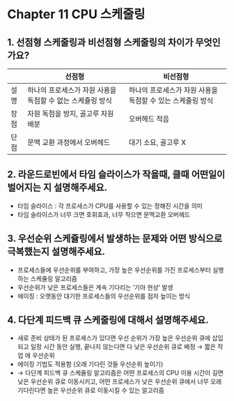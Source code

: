 # Chapter 11 CPU 스케줄링

## 1.  **선점형 스케줄링과 비선점형 스케줄링의 차이가 무엇인가요?**
| |  선점형                              | 비선점형 |
| --- |-----------------------------------| --- |
| 설명 | 하나의 프로세스가 자원 사용을 독점할 수 없는 스케쥴링 방식 | 하나의 프로세스가 자원 사용을 독점할 수 있는 스케쥴링 방식 |
| 장점 | 자원 독점을 방지, 골고루 자원 배분              | 오버헤드 적음 |
| 단점 | 문맥 교환 과정에서 오버헤드                   |  대기 소요, 골고루 X |

## 2. 라운드로빈에서 타임 슬라이스가 작을때, 클때 어떤일이 벌어지는 지 설명해주세요.
- 타임 슬라이스 : 각 프로세스가 CPU를 사용할 수 있는 정해진 시간을 의미
- 타임 슬라이스가 너무 크면 호휘효과, 너무 작으면 문맥교환 오버헤드


## 3. 우선순위 스케쥴링에서 발생하는 문제와 어떤 방식으로 극복했는지 설명해주세요.
- 프로세스들에 우선순위를 부여하고, 가장 높은 우선순위를 가진 프로세스부터 실행하는 스케쥴링 알고리즘
- 우선순위가 낮은 프로세스들은 계속 기다리는 ‘기아 현상’ 발생
- 에이징 : 오랫동안 대기한 프로세스들의 우선순위를 점차 높이는 방식


## 4. **다단계 피드백 큐 스케줄링에 대해서 설명해주세요.**
- 새로 준비 상태가 된 프로세스가 있다면 우선 순위가 가장 높은 우선순위 큐에 삽입되고 일정 시간 동안 실행, 끝나지 않는다면 다 낮은 우선순위 큐로 배정 → 짧은 작업 에 우선순위
- 에이징 기법도 적용함 (오래 기다린 것들 우선순위 높이기)
- → 다단계 피드백 큐 스케쥴링 알고리즘은 어떤 프로세스의 CPU 이용 시간이 길면 낮은 우선순위 큐로 이동시키고, 어떤 프로세스가 낮은 우선순위 큐에서 너무 오래 기다린다면 높은 우선순위 큐로 이동시킬 수 있는 알고리즘
